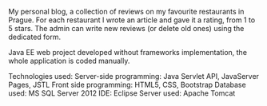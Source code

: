 My personal blog, a collection of reviews on my favourite restaurants in Prague.
For each restaurant I wrote an article and gave it a rating, from 1 to 5 stars.
The admin can write new reviews (or delete old ones) using the dedicated form.

Java EE web project developed without frameworks implementation, the whole application is coded manually.  

Technologies used:
Server-side programming: Java Servlet API, JavaServer Pages, JSTL
Front side programming: HTML5, CSS, Bootstrap
Database used: MS SQL Server 2012
IDE: Eclipse
Server used: Apache Tomcat
